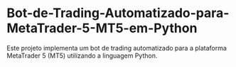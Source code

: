 # Bot-de-Trading-Automatizado-para-MetaTrader-5-MT5-em-Python
Este projeto implementa um bot de trading automatizado para a plataforma MetaTrader 5 (MT5) utilizando a linguagem Python.
